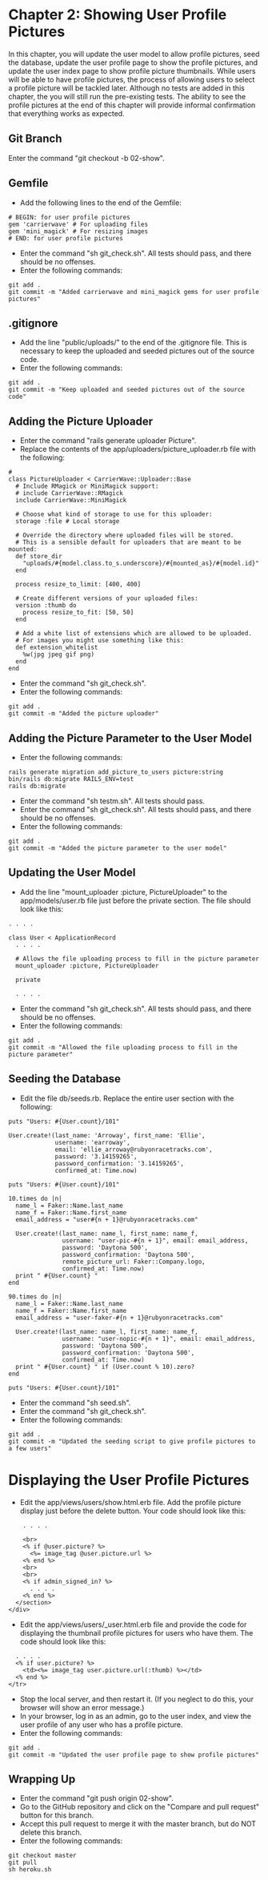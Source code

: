 # Chapter 2: Showing User Profile Pictures
In this chapter, you will update the user model to allow profile pictures, seed the database, update the user profile page to show the profile pictures, and update the user index page to show profile picture thumbnails.  While users will be able to have profile pictures, the process of allowing users to select a profile picture will be tackled later.  Although no tests are added in this chapter, the you will still run the pre-existing tests.  The ability to see the profile pictures at the end of this chapter will provide informal confirmation that everything works as expected.

## Git Branch
Enter the command "git checkout -b 02-show".

## Gemfile
* Add the following lines to the end of the Gemfile:
```
# BEGIN: for user profile pictures
gem 'carrierwave' # For uploading files
gem 'mini_magick' # For resizing images
# END: for user profile pictures
```
* Enter the command "sh git_check.sh".  All tests should pass, and there should be no offenses.
* Enter the following commands:
```
git add .
git commit -m "Added carrierwave and mini_magick gems for user profile pictures"
```
## .gitignore
* Add the line "public/uploads/" to the end of the .gitignore file.  This is necessary to keep the uploaded and seeded pictures out of the source code.
* Enter the following commands:
```
git add .
git commit -m "Keep uploaded and seeded pictures out of the source code"
```

## Adding the Picture Uploader
* Enter the command "rails generate uploader Picture".
* Replace the contents of the app/uploaders/picture_uploader.rb file with the following:
```
#
class PictureUploader < CarrierWave::Uploader::Base
  # Include RMagick or MiniMagick support:
  # include CarrierWave::RMagick
  include CarrierWave::MiniMagick

  # Choose what kind of storage to use for this uploader:
  storage :file # Local storage

  # Override the directory where uploaded files will be stored.
  # This is a sensible default for uploaders that are meant to be mounted:
  def store_dir
    "uploads/#{model.class.to_s.underscore}/#{mounted_as}/#{model.id}"
  end

  process resize_to_limit: [400, 400]

  # Create different versions of your uploaded files:
  version :thumb do
    process resize_to_fit: [50, 50]
  end

  # Add a white list of extensions which are allowed to be uploaded.
  # For images you might use something like this:
  def extension_whitelist
    %w(jpg jpeg gif png)
  end
end
```
* Enter the command "sh git_check.sh".
* Enter the following commands:
```
git add .
git commit -m "Added the picture uploader"
```

## Adding the Picture Parameter to the User Model
* Enter the following commands:
```
rails generate migration add_picture_to_users picture:string
bin/rails db:migrate RAILS_ENV=test
rails db:migrate
```
* Enter the command "sh testm.sh".  All tests should pass.
* Enter the command "sh git_check.sh".  All tests should pass, and there should be no offenses.
* Enter the following commands:
```
git add .
git commit -m "Added the picture parameter to the user model"
```
## Updating the User Model
* Add the line "mount_uploader :picture, PictureUploader" to the app/models/user.rb file just before the private section.  The file should look like this:
```
. . . .

class User < ApplicationRecord
  . . . . 

  # Allows the file uploading process to fill in the picture parameter
  mount_uploader :picture, PictureUploader

  private

  . . . .
```
* Enter the command "sh git_check.sh".  All tests should pass, and there should be no offenses.
* Enter the following commands:
```
git add .
git commit -m "Allowed the file uploading process to fill in the picture parameter"
```

## Seeding the Database
* Edit the file db/seeds.rb.  Replace the entire user section with the following:
```
puts "Users: #{User.count}/101"

User.create!(last_name: 'Arroway', first_name: 'Ellie',
             username: 'earroway',
             email: 'ellie_arroway@rubyonracetracks.com',
             password: '3.14159265',
             password_confirmation: '3.14159265',
             confirmed_at: Time.now)

puts "Users: #{User.count}/101"

10.times do |n|
  name_l = Faker::Name.last_name
  name_f = Faker::Name.first_name
  email_address = "user#{n + 1}@rubyonracetracks.com"

  User.create!(last_name: name_l, first_name: name_f,
               username: "user-pic-#{n + 1}", email: email_address,
               password: 'Daytona 500',
               password_confirmation: 'Daytona 500',
               remote_picture_url: Faker::Company.logo,
               confirmed_at: Time.now)
  print " #{User.count} "
end

90.times do |n|
  name_l = Faker::Name.last_name
  name_f = Faker::Name.first_name
  email_address = "user-faker-#{n + 1}@rubyonracetracks.com"

  User.create!(last_name: name_l, first_name: name_f,
               username: "user-nopic-#{n + 1}", email: email_address,
               password: 'Daytona 500',
               password_confirmation: 'Daytona 500',
               confirmed_at: Time.now)
  print " #{User.count} " if (User.count % 10).zero?
end

puts "Users: #{User.count}/101"
```
* Enter the command "sh seed.sh".
* Enter the command "sh git_check.sh".
* Enter the following commands:
```
git add .
git commit -m "Updated the seeding script to give profile pictures to a few users"
```

# Displaying the User Profile Pictures
* Edit the app/views/users/show.html.erb file.  Add the profile picture display just before the delete button.  Your code should look like this:
```
    . . . .

    <br>
    <% if @user.picture? %>
      <%= image_tag @user.picture.url %>
    <% end %>
    <br>
    <br>
    <% if admin_signed_in? %>
      . . . .
    <% end %>
  </section>
</div>
```
* Edit the app/views/users/_user.html.erb file and provide the code for displaying the thumbnail profile pictures for users who have them.  The code should look like this:
```
  . . . .
  <% if user.picture? %>
    <td><%= image_tag user.picture.url(:thumb) %></td>
  <% end %>
</tr>
```
* Stop the local server, and then restart it.  (If you neglect to do this, your browser will show an error message.)
* In your browser, log in as an admin, go to the user index, and view the user profile of any user who has a profile picture.
* Enter the following commands:
```
git add .
git commit -m "Updated the user profile page to show profile pictures"
```

## Wrapping Up
* Enter the command "git push origin 02-show".
* Go to the GitHub repository and click on the "Compare and pull request" button for this branch.
* Accept this pull request to merge it with the master branch, but do NOT delete this branch.
* Enter the following commands:
```
git checkout master
git pull
sh heroku.sh
```

